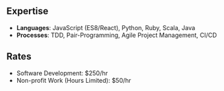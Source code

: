 ## Expertise
- **Languages**: JavaScript (ES8/React), Python, Ruby, Scala, Java
- **Processes**: TDD, Pair-Programming, Agile Project Management, CI/CD

## Rates
- Software Development: $250/hr
- Non-profit Work (Hours Limited): $50/hr
